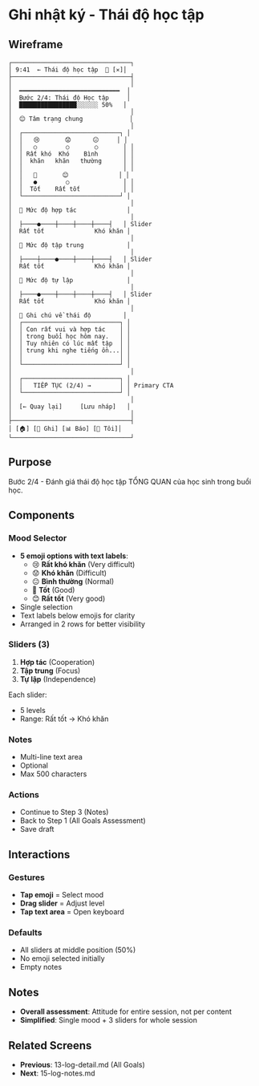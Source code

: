 # Ghi nhật ký - Thái độ học tập

## Wireframe

```
┌─────────────────────────────────┐
│ 9:41  ← Thái độ học tập  💾 [✕]│
├─────────────────────────────────┤
│                                 │
│  ━━━━━━━━━━━━━━━━━━━━━━━━━━━━  │
│  Bước 2/4: Thái độ Học tập     │
│  ████████████████░░░░░░ 50%   │
│                                 │
│  😊 Tâm trạng chung             │
│                                 │
│  ┌───────────────────────────┐ │
│  │   😢       😟      😐     │ │
│  │   ○        ○       ○       │ │
│  │ Rất khó  Khó    Bình       │ │
│  │  khăn   khăn   thường      │ │
│  │                            │ │
│  │   🙂       😊              │ │
│  │   ●        ○               │ │
│  │  Tốt    Rất tốt            │ │
│  └───────────────────────────┘ │
│                                 │
│  🤝 Mức độ hợp tác              │
│                                 │
│  ├────●────┼────┼────┼────┤   │ Slider
│  Rất tốt              Khó khăn │
│                                 │
│  🎯 Mức độ tập trung            │
│                                 │
│  ├────┼────●────┼────┼────┤   │ Slider
│  Rất tốt              Khó khăn │
│                                 │
│  💪 Mức độ tự lập               │
│                                 │
│  ├────●────┼────┼────┼────┤   │ Slider
│  Rất tốt              Khó khăn │
│                                 │
│  📝 Ghi chú về thái độ         │
│  ┌───────────────────────────┐ │
│  │ Con rất vui và hợp tác    │ │
│  │ trong buổi học hôm nay.   │ │
│  │ Tuy nhiên có lúc mất tập  │ │
│  │ trung khi nghe tiếng ồn...│ │
│  │                           │ │
│  └───────────────────────────┘ │
│                                 │
│  ┌───────────────────────────┐ │
│  │   TIẾP TỤC (2/4) →        │ │ Primary CTA
│  └───────────────────────────┘ │
│                                 │
│  [← Quay lại]     [Lưu nháp]   │
│                                 │
├─────────────────────────────────┤
│ [🏠] [📝 Ghi] [📊 Báo] [👤 Tôi]│
└─────────────────────────────────┘
```

## Purpose

Bước 2/4 - Đánh giá thái độ học tập TỔNG QUAN của học sinh trong buổi học.

## Components

### Mood Selector

- **5 emoji options with text labels**:
  - 😢 **Rất khó khăn** (Very difficult)
  - 😟 **Khó khăn** (Difficult)
  - 😐 **Bình thường** (Normal)
  - 🙂 **Tốt** (Good)
  - 😊 **Rất tốt** (Very good)
- Single selection
- Text labels below emojis for clarity
- Arranged in 2 rows for better visibility

### Sliders (3)

1. **Hợp tác** (Cooperation)
2. **Tập trung** (Focus)
3. **Tự lập** (Independence)

Each slider:

- 5 levels
- Range: Rất tốt → Khó khăn

### Notes

- Multi-line text area
- Optional
- Max 500 characters

### Actions

- Continue to Step 3 (Notes)
- Back to Step 1 (All Goals Assessment)
- Save draft

## Interactions

### Gestures

- **Tap emoji** = Select mood
- **Drag slider** = Adjust level
- **Tap text area** = Open keyboard

### Defaults

- All sliders at middle position (50%)
- No emoji selected initially
- Empty notes

## Notes

- **Overall assessment**: Attitude for entire session, not per content
- **Simplified**: Single mood + 3 sliders for whole session

## Related Screens

- **Previous**: 13-log-detail.md (All Goals)
- **Next**: 15-log-notes.md
